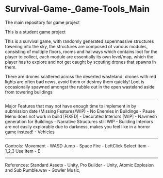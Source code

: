 # Survival-Game-_Game-Tools_Main
The main repository for game project


This is a student game project

This is a survival game, with randomly generated supermassive structures towering into the sky, the structures are composed of various
modules, consisting of multiple floors, rooms and hallways which contains loot for the player to collect, each module are essentially its
own level/map, which the player has to explore and not get caught by scouting drones that spawns in them.

There are drones scattered across the deserted wasteland, drones with red lights are often bad news, avoid them or destroy them quickly!
Loot is occasionally spawned amongst the rubble out in the open wasteland aside from towering buildings

---------------------------------------------------------------------------------------------------------------------------
<NOW IN PLAYABLE STATE>
  Major Features that may not have enough time to implement in by submission date
  (Missing Features/WIP)
  - No Enemies in Buildings
  - Pause Menu does not work in build [FIXED]
  - Decorated Interiors [WIP]
  - Navmesh generation for Buildings
  - Narrative Structures still WIP
  - Building Interiors are not easily explorable due to darkness, makes you feel like in a horror game instead!
  - Vehicles
  
 -----------------------------------------------------------------------------------------------------------------------------           
            
  
Controls:
Movement - WASD
Jump - Space
Fire - LeftClick
Select Item - 1,2,3
Use Item - E
  
  ---------------------------------------------------------------------------------------------           
  
  References:
  Standard Assets - Unity,
  Pro Builder - Unity,
  Atomic Explosion and Sub Rumble.wav - Gowler Music,
  
  
  
